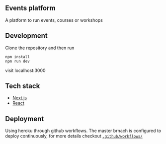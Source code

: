 ## Events platform

A platform to run events, courses or workshops

## Development

Clone the repository and then run

```
npm install
npm run dev
```

visit localhost:3000

## Tech stack

- [Next.js](http://nextjs.org/)
- [React](https://reactjs.org/)

## Deployment

Using heroku through github workflows. The master brnach is configured to deploy continuously, for more details checkout [`.github/workflows/`](/.github/workflows)
